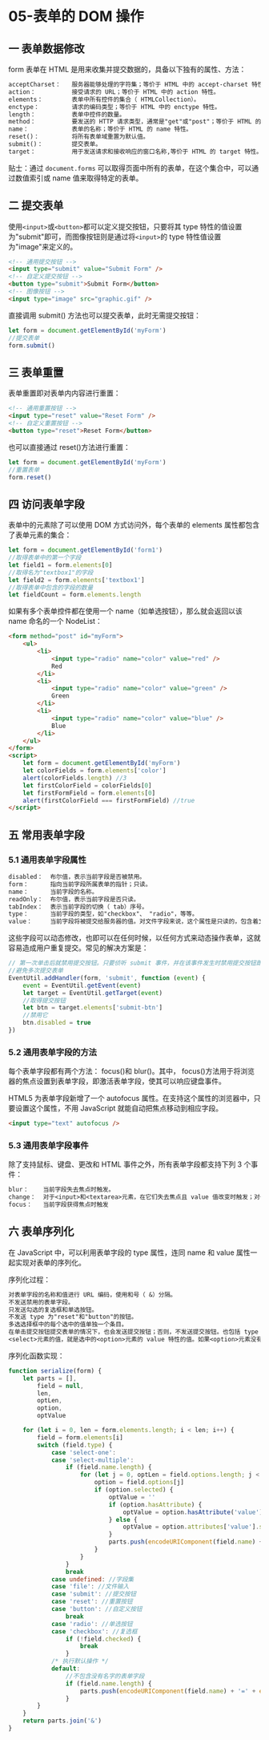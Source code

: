 # 05-表单的 DOM 操作

## 一 表单数据修改

form 表单在 HTML 是用来收集并提交数据的，具备以下独有的属性、方法：

```txt
acceptCharset：   服务器能够处理的字符集；等价于 HTML 中的 accept-charset 特性。
action：          接受请求的 URL；等价于 HTML 中的 action 特性。
elements：        表单中所有控件的集合（ HTMLCollection）。
enctype：         请求的编码类型；等价于 HTML 中的 enctype 特性。
length：          表单中控件的数量。
method：          要发送的 HTTP 请求类型，通常是"get"或"post"；等价于 HTML 的 method 特性。
name：            表单的名称；等价于 HTML 的 name 特性。
reset()：         将所有表单域重置为默认值。
submit()：        提交表单。
target：          用于发送请求和接收响应的窗口名称,等价于 HTML 的 target 特性。
```

贴士：通过 `document.forms` 可以取得页面中所有的表单，在这个集合中，可以通过数值索引或 name 值来取得特定的表单。

## 二 提交表单

使用`<input>`或`<button>`都可以定义提交按钮，只要将其 type 特性的值设置为"submit"即可，而图像按钮则是通过将`<input>`的 type 特性值设置为"image"来定义的。

```html
<!-- 通用提交按钮 -->
<input type="submit" value="Submit Form" />
<!-- 自定义提交按钮 -->
<button type="submit">Submit Form</button>
<!-- 图像按钮 -->
<input type="image" src="graphic.gif" />
```

直接调用 submit() 方法也可以提交表单，此时无需提交按钮：

```js
let form = document.getElementById('myForm')
//提交表单
form.submit()
```

## 三 表单重置

表单重置即对表单内内容进行重置：

```html
<!-- 通用重置按钮 -->
<input type="reset" value="Reset Form" />
<!-- 自定义重置按钮 -->
<button type="reset">Reset Form</button>
```

也可以直接通过 reset()方法进行重置：

```js
let form = document.getElementById('myForm')
//重置表单
form.reset()
```

## 四 访问表单字段

表单中的元素除了可以使用 DOM 方式访问外，每个表单的 elements 属性都包含了表单元素的集合：

```js
let form = document.getElementById('form1')
//取得表单中的第一个字段
let field1 = form.elements[0]
//取得名为"textbox1"的字段
let field2 = form.elements['textbox1']
//取得表单中包含的字段的数量
let fieldCount = form.elements.length
```

如果有多个表单控件都在使用一个 name（如单选按钮），那么就会返回以该 name 命名的一个 NodeList：

```html
<form method="post" id="myForm">
    <ul>
        <li>
            <input type="radio" name="color" value="red" />
            Red
        </li>
        <li>
            <input type="radio" name="color" value="green" />
            Green
        </li>
        <li>
            <input type="radio" name="color" value="blue" />
            Blue
        </li>
    </ul>
</form>
<script>
    let form = document.getElementById('myForm')
    let colorFields = form.elements['color']
    alert(colorFields.length) //3
    let firstColorField = colorFields[0]
    let firstFormField = form.elements[0]
    alert(firstColorField === firstFormField) //true
</script>
```

## 五 常用表单字段

### 5.1 通用表单字段属性

```txt
disabled：  布尔值，表示当前字段是否被禁用。
form：      指向当前字段所属表单的指针；只读。
name：      当前字段的名称。
readOnly：  布尔值，表示当前字段是否只读。
tabIndex：  表示当前字段的切换（ tab）序号。
type：      当前字段的类型，如"checkbox"、 "radio"，等等。
value：     当前字段将被提交给服务器的值。对文件字段来说，这个属性是只读的，包含着文件在计算机中的路径。
```

这些字段可以动态修改，也即可以在任何时候，以任何方式来动态操作表单，这就容易造成用户重复提交。常见的解决方案是：

```js
// 第一次单击后就禁用提交按钮。只要侦听 submit 事件，并在该事件发生时禁用提交按钮即可。
//避免多次提交表单
EventUtil.addHandler(form, 'submit', function (event) {
    event = EventUtil.getEvent(event)
    let target = EventUtil.getTarget(event)
    //取得提交按钮
    let btn = target.elements['submit-btn']
    //禁用它
    btn.disabled = true
})
```

### 5.2 通用表单字段的方法

每个表单字段都有两个方法： focus()和 blur()。其中， focus()方法用于将浏览器的焦点设置到表单字段，即激活表单字段，使其可以响应键盘事件。

HTML5 为表单字段新增了一个 autofocus 属性。在支持这个属性的浏览器中，只要设置这个属性，不用 JavaScript 就能自动把焦点移动到相应字段。

```html
<input type="text" autofocus />
```

### 5.3 通用表单字段事件

除了支持鼠标、键盘、更改和 HTML 事件之外，所有表单字段都支持下列 3 个事件：

```txt
blur：    当前字段失去焦点时触发。
change：  对于<input>和<textarea>元素，在它们失去焦点且 value 值改变时触发；对于<select>元素，在其选项改变时触发。
focus：   当前字段获得焦点时触发
```

## 六 表单序列化

在 JavaScript 中，可以利用表单字段的 type 属性，连同 name 和 value 属性一起实现对表单的序列化。

序列化过程：

```txt
对表单字段的名称和值进行 URL 编码，使用和号（ &）分隔。
不发送禁用的表单字段。
只发送勾选的复选框和单选按钮。
不发送 type 为"reset"和"button"的按钮。
多选选择框中的每个选中的值单独一个条目。
在单击提交按钮提交表单的情况下，也会发送提交按钮；否则，不发送提交按钮。也包括 type 为"image"的<input>元素。
<select>元素的值，就是选中的<option>元素的 value 特性的值。如果<option>元素没有 value 特性，则是<option>元素的文本值
```

序列化函数实现：

```js
function serialize(form) {
    let parts = [],
        field = null,
        len,
        optLen,
        option,
        optValue

    for (let i = 0, len = form.elements.length; i < len; i++) {
        field = form.elements[i]
        switch (field.type) {
            case 'select-one':
            case 'select-multiple':
                if (field.name.length) {
                    for (let j = 0, optLen = field.options.length; j < optLen; j++) {
                        option = field.options[j]
                        if (option.selected) {
                            optValue = ''
                            if (option.hasAttribute) {
                                optValue = option.hasAttribute('value') ? option.value : option.text
                            } else {
                                optValue = option.attributes['value'].specified ? option.value : option.text
                            }
                            parts.push(encodeURIComponent(field.name) + '=' + encodeURIComponent(optValue))
                        }
                    }
                }
                break
            case undefined: //字段集
            case 'file': //文件输入
            case 'submit': //提交按钮
            case 'reset': //重置按钮
            case 'button': //自定义按钮
                break
            case 'radio': //单选按钮
            case 'checkbox': //复选框
                if (!field.checked) {
                    break
                }
            /* 执行默认操作 */
            default:
                //不包含没有名字的表单字段
                if (field.name.length) {
                    parts.push(encodeURIComponent(field.name) + '=' + encodeURIComponent(field.value))
                }
        }
    }
    return parts.join('&')
}
```
